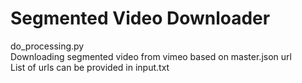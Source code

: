 # Segmented Video Downloader

do_processing.py<br/>
Downloading segmented video from vimeo based on master.json url<br/>
List of urls can be provided in input.txt<br/>
